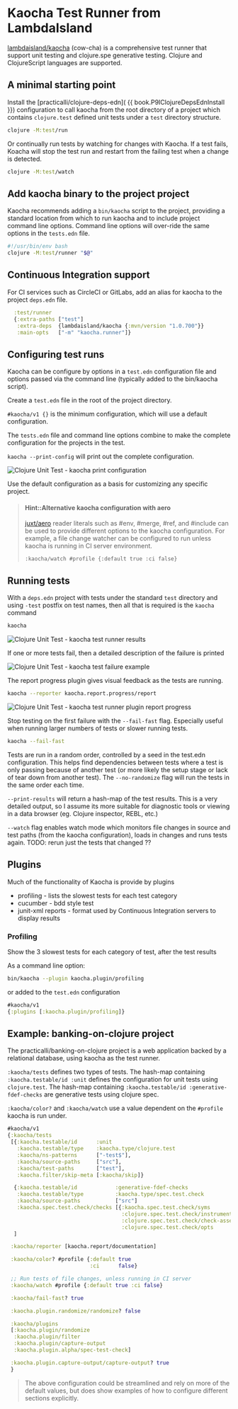 # Kaocha Test Runner from LambdaIsland

[lambdaisland/kaocha](https://github.com/lambdaisland/kaocha) (cow-cha) is a comprehensive test runner that support unit testing and clojure.spe generative testing.  Clojure and ClojureScript languages are supported.

## A minimal starting point

Install the [practicalli/clojure-deps-edn]( {{ book.P9IClojureDepsEdnInstall }}) configuration to call kaocha from the root directory of a project which contains `clojure.test` defined unit tests under a `test` directory structure.

```bash
clojure -M:test/run
```

Or continually run tests by watching for changes with Kaocha.  If a test fails, Koacha will stop the test run and restart from the failing test when a change is detected.

```bash
clojure -M:test/watch
```


## Add kaocha binary to the project project

Kaocha recommends adding a `bin/kaocha` script to the project, providing a standard location from which to run kaocha and to include project command line options.  Command line options will over-ride the same options in the `tests.edn` file.

```bash
#!/usr/bin/env bash
clojure -M:test/runner "$@"
```


## Continuous Integration support

For CI services such as CircleCI or GitLabs, add an alias for kaocha to the project `deps.edn` file.

```clojure
  :test/runner
  {:extra-paths ["test"]
   :extra-deps  {lambdaisland/kaocha {:mvn/version "1.0.700"}}
   :main-opts   ["-m" "kaocha.runner"]}
```


## Configuring test runs

Kaocha can be configure by options in a `test.edn` configuration file and options passed via the command line (typically added to the bin/kaocha script).

Create a `test.edn` file in the root of the project directory.

`#kaocha/v1 {}` is the minimum configuration, which will use a default configuration.

The `tests.edn` file and command line options combine to make the complete configuration for the projects in the test.

`kaocha --print-config` will print out the complete configuration.

![Clojure Unit Test - kaocha print configuration](/images/clojure-unit-test-kaocha-config-print.png)

Use the default configuration as a basis for customizing any specific project.

> #### Hint::Alternative kaocha configuration with aero
> [juxt/aero](https://github.com/juxt/aero) reader literals such as #env, #merge, #ref, and #include can be used to provide different options to the kaocha configuration. For example, a file change watcher can be configured to run unless kaocha is running in CI server environment.
>
> `:kaocha/watch #profile {:default true :ci false}`


## Running tests

With a `deps.edn` project with tests under the standard `test` directory and using `-test` postfix on test names, then all that is required is the `kaocha` command

```bash
kaocha
```

![Clojure Unit Test - kaocha test runner results](/images/clojure-unit-test-kaocha-run-results.png)


If one or more tests fail, then a detailed description of the failure is printed

![Clojure Unit Test - kaocha test failure example](/images/clojure-unit-test-kaocha-fail-example.png)

The report progress plugin gives visual feedback as the tests are running.

```bash
kaocha --reporter kaocha.report.progress/report
```

![Clojure Unit Test - kaocha test runner plugin report progress](/images/clojure-unit-test-kaocha-plugin-report-progress-results.png)

Stop testing on the first failure with the `--fail-fast` flag.  Especially useful when running larger numbers of tests or slower running tests.

```bash
kaocha --fail-fast
```

Tests are run in a random order, controlled by a seed in the test.edn configuration.  This helps find dependencies between tests where a test is only passing because of another test (or more likely the setup stage or lack of tear down from another test).  The `--no-randomize` flag will run the tests in the same order each time.

`--print-results` will return a hash-map of the test results.  This is a very detailed output, so I assume its more suitable for diagnostic tools or viewing in a data browser (eg. Clojure inspector, REBL, etc.)


`--watch` flag enables watch mode which monitors file changes in source and test paths (from the kaocha configuration), loads in changes and runs tests again.  TODO: rerun just the tests that changed ??

## Plugins

Much of the functionality of Kaocha is provide by plugins

* profiling - lists the slowest tests for each test category
* cucumber - bdd style test
* junit-xml reports - format used by Continuous Integration servers to display results


### Profiling

Show the 3 slowest tests for each category of test, after the test results

As a command line option:
```bash
bin/kaocha --plugin kaocha.plugin/profiling
```
or added to the `test.edn` configuration
```clojure
#kaocha/v1
{:plugins [:kaocha.plugin/profiling]}
```

## Example: banking-on-clojure project

The practicalli/banking-on-clojure project is a web application backed by a relational database, using kaocha as the test runner.

`:kaocha/tests` defines two types of tests.  The hash-map containing `:kaocha.testable/id :unit` defines the configuration for unit tests using `clojure.test`.  The hash-map containing `:kaocha.testable/id :generative-fdef-checks` are generative tests using clojure spec.

`:kaocha/color?` and `:kaocha/watch` use a value dependent on the `#profile` kaocha is run under.

```clojure
#kaocha/v1
{:kaocha/tests
 [{:kaocha.testable/id      :unit
   :kaocha.testable/type    :kaocha.type/clojure.test
   :kaocha/ns-patterns      ["-test$"],
   :kaocha/source-paths     ["src"],
   :kaocha/test-paths       ["test"],
   :kaocha.filter/skip-meta [:kaocha/skip]}

  {:kaocha.testable/id            :generative-fdef-checks
   :kaocha.testable/type          :kaocha.type/spec.test.check
   :kaocha/source-paths           ["src"]
   :kaocha.spec.test.check/checks [{:kaocha.spec.test.check/syms            :all-fdefs
                                    :clojure.spec.test.check/instrument?    true
                                    :clojure.spec.test.check/check-asserts? true
                                    :clojure.spec.test.check/opts           {:num-tests 10}}]}
  ]

 :kaocha/reporter [kaocha.report/documentation]

 :kaocha/color? #profile {:default true
                          :ci      false}

 ;; Run tests of file changes, unless running in CI server
 :kaocha/watch #profile {:default true :ci false}

 :kaocha/fail-fast? true

 :kaocha.plugin.randomize/randomize? false

 :kaocha/plugins
 [:kaocha.plugin/randomize
  :kaocha.plugin/filter
  :kaocha.plugin/capture-output
  :kaocha.plugin.alpha/spec-test-check]

 :kaocha.plugin.capture-output/capture-output? true
 }
```

> The above configuration could be streamlined and rely on more of the default values, but does show examples of how to configure different sections explicitly.
